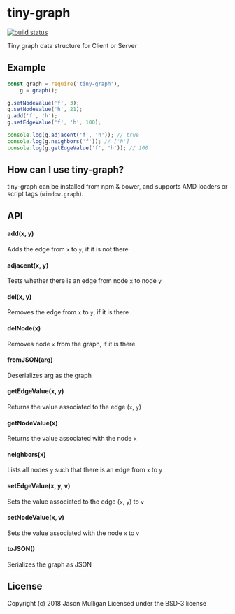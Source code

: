# tiny-graph

[![build status](https://secure.travis-ci.org/avoidwork/tiny-graph.svg)](http://travis-ci.org/avoidwork/tiny-graph)

Tiny graph data structure for Client or Server

## Example
```javascript
const graph = require('tiny-graph'),
    g = graph();

g.setNodeValue('f', 3);
g.setNodeValue('h', 21);
g.add('f', 'h');
g.setEdgeValue('f', 'h', 100);

console.log(g.adjacent('f', 'h')); // true
console.log(g.neighbors('f')); // ['h']
console.log(g.getEdgeValue('f', 'h')); // 100
```

## How can I use tiny-graph?
tiny-graph can be installed from npm & bower, and supports AMD loaders or script tags (`window.graph`).

## API
#### add(x, y)
Adds the edge from `x` to `y`, if it is not there

#### adjacent(x, y)
Tests whether there is an edge from node `x` to node `y`

#### del(x, y)
Removes the edge from `x` to `y`, if it is there

#### delNode(x)
Removes node `x` from the graph, if it is there

#### fromJSON(arg)
Deserializes arg as the graph

#### getEdgeValue(x, y)
Returns the value associated to the edge (`x`, `y`)

#### getNodeValue(x)
Returns the value associated with the node `x`

#### neighbors(x)
Lists all nodes `y` such that there is an edge from `x` to `y`

#### setEdgeValue(x, y, v)
Sets the value associated to the edge (`x`, `y`) to `v`

#### setNodeValue(x, v)
Sets the value associated with the node `x` to `v`

#### toJSON()
Serializes the graph as JSON

## License
Copyright (c) 2018 Jason Mulligan
Licensed under the BSD-3 license
